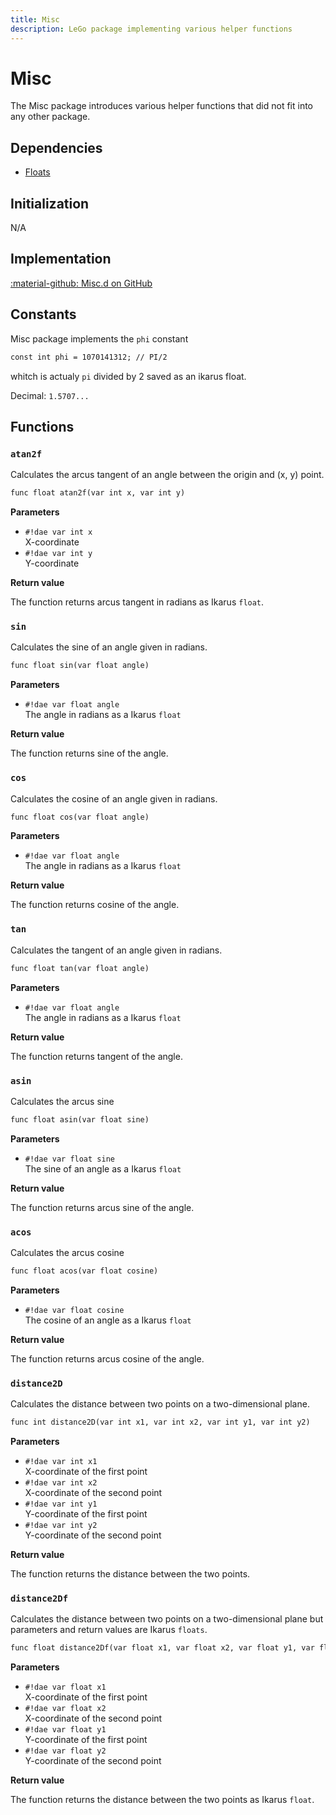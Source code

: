 ```yaml
---
title: Misc
description: LeGo package implementing various helper functions
---
```

# Misc
The Misc package introduces various helper functions that did not fit into any other package.

## Dependencies  

- [Floats](../../ikarus/floats.md)

## Initialization  
N/A

## Implementation
[:material-github: Misc.d on GitHub](https://github.com/Lehona/LeGo/blob/dev/Misc.d)

## Constants
Misc package implements the `phi` constant
```dae
const int phi = 1070141312; // PI/2
```
whitch is actualy `pi` divided by 2 saved as an ikarus float. 

Decimal: `1.5707...`

## Functions

### `atan2f`
Calculates the arcus tangent of an angle between the origin and (x, y) point.
```dae
func float atan2f(var int x, var int y)
```
**Parameters**

- `#!dae var int x`  
    X-coordinate
- `#!dae var int y`  
    Y-coordinate

**Return value**

The function returns arcus tangent in radians as Ikarus `float`.

### `sin`
Calculates the sine of an angle given in radians.
```dae
func float sin(var float angle)
```
**Parameters**

- `#!dae var float angle`  
    The angle in radians as a Ikarus `float`

**Return value**

The function returns sine of the angle.

### `cos`
Calculates the cosine of an angle given in radians.
```dae
func float cos(var float angle)
```
**Parameters**

- `#!dae var float angle`  
    The angle in radians as a Ikarus `float`

**Return value**

The function returns cosine of the angle.


### `tan`
Calculates the tangent of an angle given in radians.
```dae
func float tan(var float angle)
```
**Parameters**

- `#!dae var float angle`  
    The angle in radians as a Ikarus `float`

**Return value**

The function returns tangent of the angle.

### `asin`
Calculates the arcus sine
```dae
func float asin(var float sine)
```
**Parameters**

- `#!dae var float sine`  
    The sine of an angle as a Ikarus `float`

**Return value**

The function returns arcus sine of the angle.

### `acos`
Calculates the arcus cosine
```dae
func float acos(var float cosine)
```
**Parameters**

- `#!dae var float cosine`  
    The cosine of an angle as a Ikarus `float`

**Return value**

The function returns arcus cosine of the angle.


### `distance2D`
Calculates the distance between two points on a two-dimensional plane.
```dae
func int distance2D(var int x1, var int x2, var int y1, var int y2)
```
**Parameters**

- `#!dae var int x1`  
    X-coordinate of the first point
- `#!dae var int x2`  
    X-coordinate of the second point
- `#!dae var int y1`  
    Y-coordinate of the first point
- `#!dae var int y2`  
    Y-coordinate of the second point

**Return value**

The function returns the distance between the two points.

### `distance2Df`
Calculates the distance between two points on a two-dimensional plane but parameters and return values are Ikarus `floats`.
```dae
func float distance2Df(var float x1, var float x2, var float y1, var float y2)
```
**Parameters**

- `#!dae var float x1`  
    X-coordinate of the first point
- `#!dae var float x2`  
    X-coordinate of the second point
- `#!dae var float y1`  
    Y-coordinate of the first point
- `#!dae var float y2`  
    Y-coordinate of the second point

**Return value**

The function returns the distance between the two points as Ikarus `float`.

